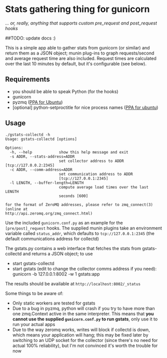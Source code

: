 # Stats gathering thing for gunicorn 

*... or, really, anything that supports custom pre_request and post_request hooks*

##TODO: update docs :)

This is a simple app able to gather stats from gunicorn (or similar) and return 
them as a JSON object; munin plug-ins to graph requests/second and average request 
time are also included. Request times are calculated over the last 10 minutes by 
default, but it's configurable (see below).

## Requirements
* you should be able to speak Python (for the hooks)
* gunicorn
* pyzmq ([PPA for Ubuntu](https://launchpad.net/~chris-lea/+archive/zeromq))
* [optional] python-setproctitle for nice process names 
  ([PPA for ubuntu](https://launchpad.net/~iacobs/+archive/ppa))

## Usage
    ./gstats-collectd -h
	Usage: gstats-collectd [options]

	Options:
	  -h, --help            show this help message and exit
	  -s ADDR, --stats-address=ADDR
							set collector address to ADDR [tcp://127.0.0.2:2345]
	  -c ADDR, --comm-address=ADDR
							set communication address to ADDR
							[tcp://127.0.0.1:2345]
	  -l LENGTH, --buffer-length=LENGTH
							compute average load times over the last LENGTH
							seconds [600]

	for the format of ZeroMQ addresses, please refer to zmq_connect(3) (online at
	http://api.zeromq.org/zmq_connect.html)

Use the included `gunicorn.conf.py` as an example for the `[pre/post]_request` hooks.
The supplied munin plugins take an environment variable called `status_addr`, which 
defaults to `tcp://127.0.0.1:2345` (the default communications address for collectd)

The gstats.py contains a web interface that fetches the stats from gstats-collectd and 
returns a JSON object; to use

* start gstats-collectd
* start gstats (edit to change the collector comms address if you need):
      gunicorn -b 127.0.0.1:8002 -w 1 gstats:app

The results should be available at `http://localhost:8002/_status`

Some things to be aware of:

* Only static workers are tested for gstats
* Due to a bug in pyzmq, python will crash if you try to have more than one 
zmq.Context active in the same interpreter. This means that **you cannot use 
the supplied `gunicorn.conf.py` to run gstats**, only use it to run your 
actual apps
* Due to the way zeromq works, writes will block if collectd is down, which means your 
application will hang; this may be fixed later by switching to an UDP socket for the 
collector (since there's no need for actual 100% reliability), but I'm not convinced it's 
worth the trouble for now

